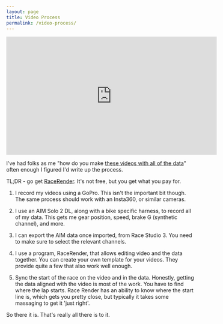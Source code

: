 ```yaml
---
layout: page
title: Video Process
permalink: /video-process/
---
```


<iframe width="560" height="315" src="https://www.youtube.com/embed/K1_plhysQgo?si=XzhBdPvm6YYruH6J" title="YouTube video player" frameborder="0" allow="accelerometer; autoplay; clipboard-write; encrypted-media; gyroscope; picture-in-picture; web-share" referrerpolicy="strict-origin-when-cross-origin" allowfullscreen></iframe>


I've had folks as me "how do you make [these videos with all of the data](https://youtu.be/K1_plhysQgo)" often enough I figured I'd write up the process.

TL;DR - go get [RaceRender](https://racerender.com/). It's not free, but you get what you pay for.

1. I record my videos using a GoPro. This isn't the important bit though. The same process should work with an Insta360, or similar cameras.

2. I use an AIM Solo 2 DL, along with a bike specific harness, to record all of my data. This gets me gear position, speed, brake G (synthetic channel), and more.

3. I can export the AIM data once imported, from Race Studio 3. You need to make sure to select the relevant channels.

4. I use a program, RaceRender, that allows editing video and the data together. You can create your own template for your videos. They provide quite a few that also work well enough.

5. Sync the start of the race on the video and in the data. Honestly, getting the data aligned with the video is most of the work. You have to find where the lap starts. Race Render has an ability to know where the start line is, which gets you pretty close, but typically it takes some massaging to get it 'just right'.


So there it is. That's really all there is to it.


